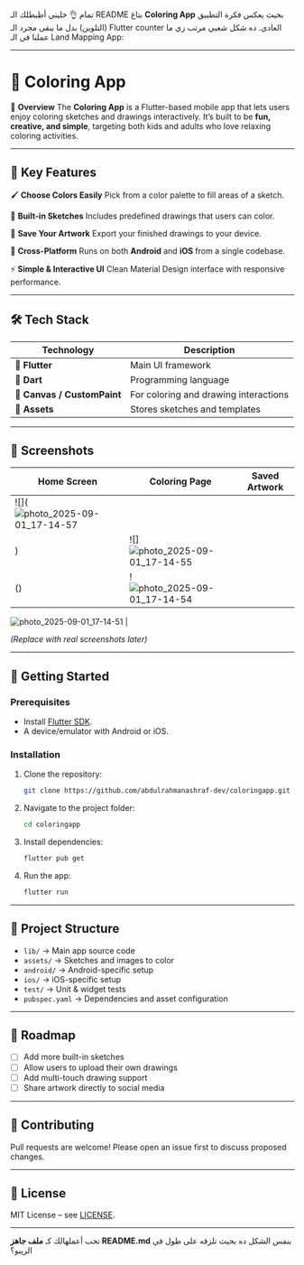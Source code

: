 تمام 👌 خليني أظبطلك الـ README بتاع **Coloring App** بحيث يعكس فكرة التطبيق (التلوين) بدل ما يبقى مجرد الـ Flutter counter العادي. ده شكل شعبي مرتب زي ما عملنا في الـ Land Mapping App:

---

# 🎨 Coloring App

📌 **Overview**
The **Coloring App** is a Flutter-based mobile app that lets users enjoy coloring sketches and drawings interactively.
It’s built to be **fun, creative, and simple**, targeting both kids and adults who love relaxing coloring activities.

---

## 🌟 Key Features

🖌️ **Choose Colors Easily**
Pick from a color palette to fill areas of a sketch.

📂 **Built-in Sketches**
Includes predefined drawings that users can color.

💾 **Save Your Artwork**
Export your finished drawings to your device.

📱 **Cross-Platform**
Runs on both **Android** and **iOS** from a single codebase.

⚡ **Simple & Interactive UI**
Clean Material Design interface with responsive performance.

---

## 🛠️ Tech Stack

| Technology                  | Description                           |
| --------------------------- | ------------------------------------- |
| 💙 **Flutter**              | Main UI framework                     |
| 🎯 **Dart**                 | Programming language                  |
| 🧩 **Canvas / CustomPaint** | For coloring and drawing interactions |
| 📂 **Assets**               | Stores sketches and templates         |

---

## 📸 Screenshots

| Home Screen               | Coloring Page                 | Saved Artwork              |
| ------------------------- | ----------------------------- | -------------------------- |
| ![](![photo_2025-09-01_17-14-57](https://github.com/user-attachments/assets/19093bcf-f09b-4070-b1bc-bf0176d45a7e)
) | ![]![photo_2025-09-01_17-14-55](https://github.com/user-attachments/assets/3415d7bc-1674-4d3e-b286-a3af20c1e478)
() | !![photo_2025-09-01_17-14-54](https://github.com/user-attachments/assets/30b200f8-e693-45f3-b925-6b9021169be6)
[](![photo_2025-09-01_17-14-52](https://github.com/user-attachments/assets/46239e4c-c43b-418b-9a1d-9d3a97b38b4b)
)![photo_2025-09-01_17-14-51](https://github.com/user-attachments/assets/6f9c5995-b555-4009-a5dc-fccf18fd6b2d)
 |

*(Replace with real screenshots later)*

---

## 🚀 Getting Started

### Prerequisites

* Install [Flutter SDK](https://docs.flutter.dev/get-started/install).
* A device/emulator with Android or iOS.

### Installation

1. Clone the repository:

   ```sh
   git clone https://github.com/abdulrahmanashraf-dev/coloringapp.git
   ```
2. Navigate to the project folder:

   ```sh
   cd coloringapp
   ```
3. Install dependencies:

   ```sh
   flutter pub get
   ```
4. Run the app:

   ```sh
   flutter run
   ```

---

## 📂 Project Structure

* `lib/` → Main app source code
* `assets/` → Sketches and images to color
* `android/` → Android-specific setup
* `ios/` → iOS-specific setup
* `test/` → Unit & widget tests
* `pubspec.yaml` → Dependencies and asset configuration

---

## 🔮 Roadmap

* [ ] Add more built-in sketches
* [ ] Allow users to upload their own drawings
* [ ] Add multi-touch drawing support
* [ ] Share artwork directly to social media

---

## 🤝 Contributing

Pull requests are welcome! Please open an issue first to discuss proposed changes.

---

## 📜 License

MIT License – see [LICENSE](LICENSE).

---

تحب أعملهالك كـ **ملف جاهز README.md** بنفس الشكل ده بحيث تلزقه على طول في الريبو؟
